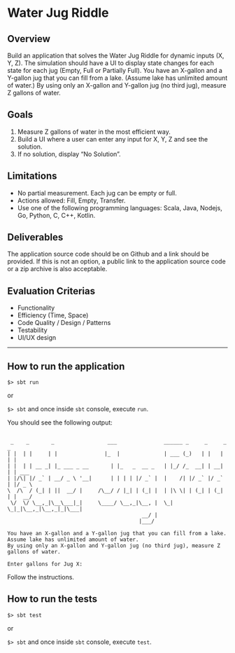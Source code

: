 # Water Jug Riddle

## Overview
Build an application that solves the Water Jug Riddle for dynamic inputs (X, Y, Z). The simulation
should have a UI to display state changes for each state for each jug (Empty, Full or Partially Full).
You have an X-gallon and a Y-gallon jug that you can fill from a lake. (Assume lake has unlimited
amount of water.) By using only an X-gallon and Y-gallon jug (no third jug), measure Z gallons of
water.

## Goals
1. Measure Z gallons of water in the most efficient ​way.
2. Build a UI where a user can enter any input for X, Y, Z and see the solution.
3. If no solution, display “No Solution”.

## Limitations
* No partial measurement. Each jug can be empty or full.
* Actions allowed: Fill, Empty, Transfer.
* Use one of the following programming languages: Scala, Java, Nodejs, Go, Python, C, C++, Kotlin.

## Deliverables
The application source code should be on Github and a link should be provided. If this is not an
option, a public link to the application source code or a zip archive is also acceptable.

## Evaluation Criterias
* Functionality
* Efficiency (Time, Space)
* Code Quality / Design / Patterns
* Testability
* UI/UX design

----

## How to run the application

`$> sbt run`

or 

`$> sbt` and once inside `sbt` console, execute `run`. 

You should see the following output:
```

 _    _       _                 ___               ______ _     _     _ _
| |  | |     | |               |_  |              | ___ (_)   | |   | | |
| |  | | __ _| |_ ___ _ __       | |_   _  __ _   | |_/ /_  __| | __| | | ___
| |/\| |/ _` | __/ _ \ '__|      | | | | |/ _` |  |    /| |/ _` |/ _` | |/ _ \
\  /\  / (_| | ||  __/ |     /\__/ / |_| | (_| |  | |\ \| | (_| | (_| | |  __/
 \/  \/ \__,_|\__\___|_|     \____/ \__,_|\__, |  \_| \_|_|\__,_|\__,_|_|\___|
                                           __/ |
                                          |___/

You have an X-gallon and a Y-gallon jug that you can fill from a lake.
Assume lake has unlimited amount of water.
By using only an X-gallon and Y-gallon jug (no third jug), measure Z gallons of water.

Enter gallons for Jug X:
```

Follow the instructions.

## How to run the tests
`$> sbt test` 

or

`$> sbt` and once inside `sbt` console, execute `test`.
